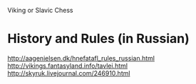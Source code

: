 Viking or Slavic Chess

History and Rules (in Russian)
==============================
http://aagenielsen.dk/hnefatafl_rules_russian.html
http://vikings.fantasyland.info/tavlei.html
http://skyruk.livejournal.com/246910.html